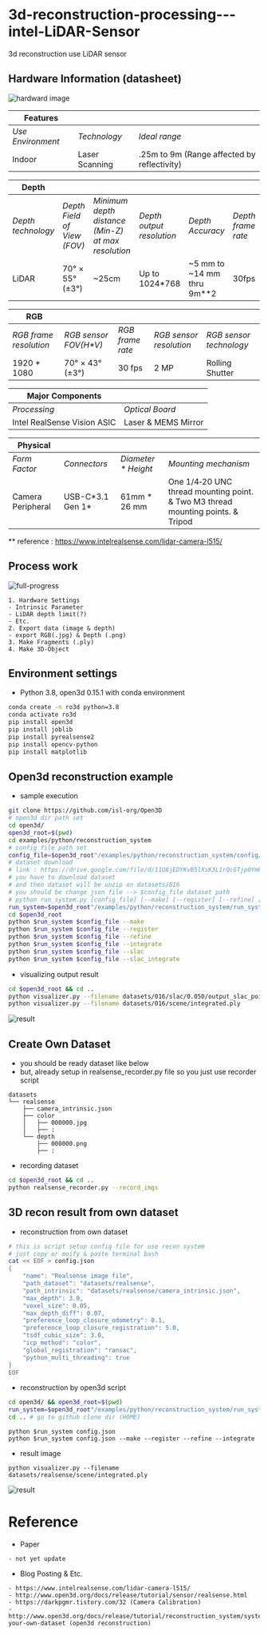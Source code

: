 # 3d-reconstruction-processing---intel-LiDAR-Sensor
3d reconstruction use LiDAR sensor

## Hardware Information (datasheet)

![hardward image](./readme.images/lidar_camera_gallery_6.jpg)

| Features |  |  |  
| ------- | --- | --- |
|  *Use Environment* | *Technology* | *Ideal range* |
| Indoor | Laser Scanning | .25m to 9m (Range affected by reflectivity) |

| Depth |  |  |  | | |
| ------- | --- | --- | --- | --- | --- |
|  *Depth technology* | *Depth Field of View (FOV)* | *Minimum depth distance (Min-Z) at max resolution* | *Depth output resolution* | *Depth Accuracy* | *Depth frame rate* |
| LiDAR | 70° × 55° (±3°) | ~25cm | Up to 1024*768 | ~5 mm to ~14 mm thru 9m**2 | 30fps |

| RGB | | | | | 
| ------- | --- | --- | --- | --- |
| *RGB frame resolution* | *RGB sensor FOV(H\*V)* | *RGB frame rate* | *RGB sensor resolution* | *RGB sensor technology* |
| 1920 * 1080 | 70° × 43° (±3°) | 30 fps | 2 MP | Rolling Shutter |

| Major Components | | 
| --- | --- |
| *Processing* | *Optical Board* |
| Intel RealSense Vision ASIC | Laser & MEMS Mirror |

| Physical | | | |
| --- | --- | --- | --- |
| *Form Factor* | *Connectors* | *Diameter \* Height* | *Mounting mechanism* |
| Camera Peripheral | USB-C\*3.1 Gen 1\* | 61mm * 26 mm | One 1/4‑20 UNC thread mounting point. & Two M3 thread mounting points. & Tripod

** reference : https://www.intelrealsense.com/lidar-camera-l515/

## Process work

![full-progress](./readme.images/full-progress.png)

```
1. Hardware Settings
- Intrinsic Parameter
- LiDAR depth limit(?)
- Etc.
2. Export data (image & depth)
- export RGB(.jpg) & Depth (.png)
3. Make Fragments (.ply)
4. Make 3D-Object
```

## Environment settings

- Python 3.8, open3d 0.15.1 with conda environment 
```bash
conda create -n ro3d python=3.8
conda activate ro3d
pip install open3d
pip install joblib
pip install pyrealsense2
pip install opencv-python
pip install matplotlib
```

## Open3d reconstruction example


- sample execution
```bash
git clone https://github.com/isl-org/Open3D
# open3d dir path set
cd open3d/
open3d_root=$(pwd)
cd examples/python/reconstruction_system
# config file path set
config_file=$open3d_root"/examples/python/reconstruction_system/config/tutorial.json"
# dataset download
# link : https://drive.google.com/file/d/11U8jEDYKvB5lXsK3L1rQcGTjp0YmRrzT/view
# you have to download dataset
# and then dataset will be unzip on datasets/016
# you should be change json file --> $config_file dataset path
# python run_system.py [config_file] [--make] [--register] [--refine] [--integrate]
run_system=$open3d_root"/examples/python/reconstruction_system/run_system.py"
cd $open3d_root
python $run_system $config_file --make
python $run_system $config_file --register
python $run_system $config_file --refine
python $run_system $config_file --integrate
python $run_system $config_file --slac
python $run_system $config_file --slac_integrate
```
- visualizing output result
```bash
cd $open3d_root && cd ..
python visualizer.py --filename datasets/016/slac/0.050/output_slac_pointcloud.ply
python visualizer.py --filename datasets/016/scene/integrated.ply
```

![result](./readme.images/result.png)

## Create Own Dataset

- you should be ready dataset like below
- but, already setup in realsense_recorder.py file so you just use recorder script
```
datasets
└── realsense
    ├── camera_intrinsic.json
    ├── color
    │   ├── 000000.jpg
    │   ├── :
    └── depth
        ├── 000000.png
        ├── :
```
- recording dataset
```bash
cd $open3d_root && cd ..
python realsense_recorder.py --record_imgs
```

## 3D recon result from own dataset
- reconstruction from own dataset
```bash
# this is script setup config file for use recon system
# just copy or moify & paste terminal bash
cat << EOF > config.json
{
    "name": "Realsense image file",
    "path_dataset": "datasets/realsense",
    "path_intrinsic": "datasets/realsense/camera_intrinsic.json",
    "max_depth": 3.0,
    "voxel_size": 0.05,
    "max_depth_diff": 0.07,
    "preference_loop_closure_odometry": 0.1,
    "preference_loop_closure_registration": 5.0,
    "tsdf_cubic_size": 3.0,
    "icp_method": "color",
    "global_registration": "ransac",
    "python_multi_threading": true
}
EOF
```
- reconstruction by open3d script
```bash
cd open3d/ && open3d_root=$(pwd)
run_system=$open3d_root"/examples/python/reconstruction_system/run_system.py"
cd .. # go to github clone dir (HOME)
```
```
python $run_system config.json 
python $run_system config.json --make --register --refine --integrate
```

- result image
```
python visualizer.py --filename datasets/realsense/scene/integrated.ply
```
![result](./readme.images/result_owndata.png)

# Reference
- Paper
```
- not yet update
```
- Blog Posting & Etc.
```
- https://www.intelrealsense.com/lidar-camera-l515/
- http://www.open3d.org/docs/release/tutorial/sensor/realsense.html
- https://darkpgmr.tistory.com/32 (Camera Calibration)
- http://www.open3d.org/docs/release/tutorial/reconstruction_system/system_overview.html#capture-your-own-dataset (open3d reconstruction)
```